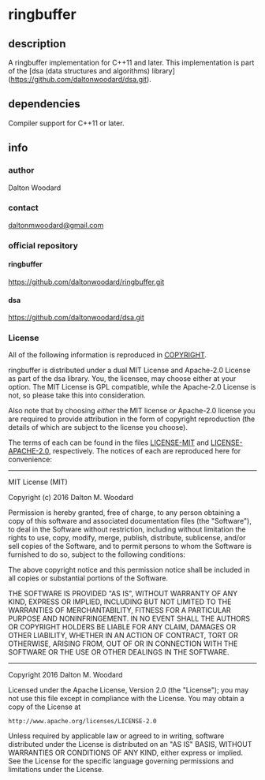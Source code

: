 ringbuffer
==========

## description

A ringbuffer implementation for C++11 and later. This implementation is part of
the [dsa (data structures and algorithms) library]
(https://github.com/daltonwoodard/dsa.git).

## dependencies

Compiler support for C++11 or later.

## info

### author

Dalton Woodard

### contact

daltonmwoodard@gmail.com

### official repository

#### ringbuffer

https://github.com/daltonwoodard/ringbuffer.git

#### dsa

https://github.com/daltonwoodard/dsa.git

### License

All of the following information is reproduced in [COPYRIGHT](COPYRIGHT.txt).

ringbuffer is distributed under a dual MIT License and Apache-2.0 License as
part of the dsa library. You, the licensee, may choose either at your option.
The MIT License is GPL compatible, while the Apache-2.0 License is not, so
please take this into consideration.

Also note that by choosing *either* the MIT license *or* Apache-2.0 license
you are required to provide attribution in the form of copyright reproduction
(the details of which are subject to the license you choose).

The terms of each can be found in the files [LICENSE-MIT](LICENSE-MIT) and
[LICENSE-APACHE-2.0](LICENSE-APACHE-2.0), respectively. The notices of each are
reproduced here for convenience:

---

MIT License (MIT)

Copyright (c) 2016 Dalton M. Woodard

Permission is hereby granted, free of charge, to any person obtaining a copy
of this software and associated documentation files (the "Software"), to deal
in the Software without restriction, including without limitation the rights
to use, copy, modify, merge, publish, distribute, sublicense, and/or sell
copies of the Software, and to permit persons to whom the Software is
furnished to do so, subject to the following conditions:

The above copyright notice and this permission notice shall be included in all
copies or substantial portions of the Software.

THE SOFTWARE IS PROVIDED "AS IS", WITHOUT WARRANTY OF ANY KIND, EXPRESS OR
IMPLIED, INCLUDING BUT NOT LIMITED TO THE WARRANTIES OF MERCHANTABILITY,
FITNESS FOR A PARTICULAR PURPOSE AND NONINFRINGEMENT. IN NO EVENT SHALL THE
AUTHORS OR COPYRIGHT HOLDERS BE LIABLE FOR ANY CLAIM, DAMAGES OR OTHER
LIABILITY, WHETHER IN AN ACTION OF CONTRACT, TORT OR OTHERWISE, ARISING FROM,
OUT OF OR IN CONNECTION WITH THE SOFTWARE OR THE USE OR OTHER DEALINGS IN THE
SOFTWARE.

---

Copyright 2016 Dalton M. Woodard

Licensed under the Apache License, Version 2.0 (the "License");
you may not use this file except in compliance with the License.
You may obtain a copy of the License at

	http://www.apache.org/licenses/LICENSE-2.0

Unless required by applicable law or agreed to in writing, software
distributed under the License is distributed on an "AS IS" BASIS,
WITHOUT WARRANTIES OR CONDITIONS OF ANY KIND, either express or implied.
See the License for the specific language governing permissions and
limitations under the License.
